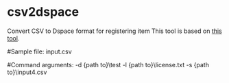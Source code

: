 csv2dspace
==========

Convert CSV to Dspace format for registering item
This tool is based on [this tool](http://tools.dspace.cam.ac.uk/metadatamapper/).

#Sample file:
	input.csv

#Command arguments:
    -d {path to}\test -l {path to}\license.txt -s {path to}\input4.csv
